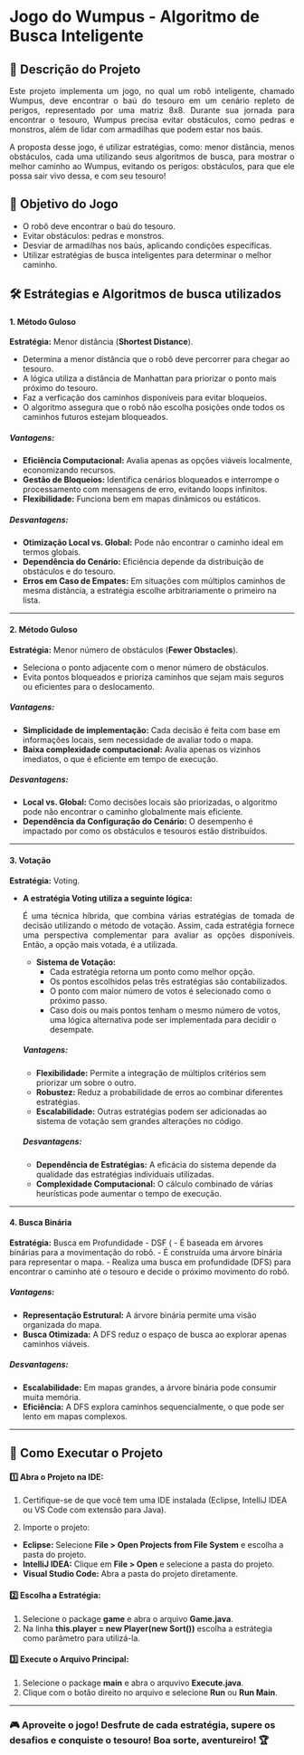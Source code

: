 # Jogo do Wumpus - Algoritmo de Busca Inteligente

## 📜 Descrição do Projeto

<p style="text-align: justify;">Este projeto implementa um jogo, no qual um robô inteligente, chamado Wumpus, deve encontrar o baú do tesouro em um cenário repleto de perigos, representado por uma matriz 8x8. Durante sua jornada para encontrar o tesouro, Wumpus precisa evitar obstáculos, como pedras e monstros, além de lidar com armadilhas que podem estar nos baús.</p>

<p style="text-align: justify;">A proposta desse jogo, é utilizar estratégias, como: menor distância, menos obstáculos, cada uma utilizando seus algoritmos de busca, para mostrar o melhor caminho ao Wumpus, evitando os perigos: obstáculos, para que ele possa sair vivo dessa, e com seu tesouro!</p>

## 🎯 Objetivo do Jogo

- O robô deve encontrar o baú do tesouro.
- Evitar obstáculos: pedras e monstros.
- Desviar de armadilhas nos baús, aplicando condições específicas.
- Utilizar estratégias de busca inteligentes para determinar o melhor caminho.

## 🛠️ Estrátegias e Algoritmos de busca utilizados

#### 1. Método Guloso
**Estratégia:** Menor distância (**Shortest Distance**).

  - Determina a menor distância que o robô deve percorrer para chegar ao tesouro.
  - A lógica utiliza a distância de Manhattan para priorizar o ponto mais próximo do tesouro.
  - Faz a verficação dos caminhos disponíveis para evitar bloqueios.
  - O algoritmo assegura que o robô não escolha posições onde todos os caminhos futuros estejam bloqueados.

##### Vantagens:
  - **Eficiência Computacional:** Avalia apenas as opções viáveis localmente, economizando recursos.
  - **Gestão de Bloqueios:** Identifica cenários bloqueados e interrompe o processamento com mensagens de erro, evitando loops infinitos.
  - **Flexibilidade:** Funciona bem em mapas dinâmicos ou estáticos.

##### Desvantagens:
  - **Otimização Local vs. Global:** Pode não encontrar o caminho ideal em termos globais.
  - **Dependência do Cenário:** Eficiência depende da distribuição de obstáculos e do tesouro.
  - **Erros em Caso de Empates:** Em situações com múltiplos caminhos de mesma distância, a estratégia escolhe arbitrariamente o primeiro na lista.

---

#### 2. Método Guloso
**Estratégia:** Menor número de obstáculos (**Fewer Obstacles**).

  -  Seleciona o ponto adjacente com o menor número de obstáculos.
  -  Evita pontos bloqueados e prioriza caminhos que sejam mais seguros ou eficientes para o deslocamento.
    
 ##### Vantagens:
   - **Simplicidade de implementação:** Cada decisão é feita com base em informações locais, sem necessidade de avaliar todo o mapa.
   - **Baixa complexidade computacional:** Avalia apenas os vizinhos imediatos, o que é eficiente em tempo de execução.

##### Desvantagens:
   - **Local vs. Global:** Como decisões locais são priorizadas, o algoritmo pode não encontrar o caminho globalmente mais eficiente.
   - **Dependência da Configuração do Cenário:** O desempenho é impactado por como os obstáculos e tesouros estão distribuídos.

___

#### 3. Votação
**Estratégia:** Voting.

  - **A estratégia Voting utiliza a seguinte lógica:**

    <p style="text-align: justify;">É uma técnica híbrida, que combina várias estratégias de tomada de decisão utilizando o método de votação. 
      Assim, cada estratégia fornece uma perspectiva complementar para avaliar as opções disponíveis. Então, a opção mais votada, é a utilizada.</p>
  
     - **Sistema de Votação:**
         - Cada estratégia retorna um ponto como melhor opção.
         - Os pontos escolhidos pelas três estratégias são contabilizados.
         - O ponto com maior número de votos é selecionado como o próximo passo.
         - Caso dois ou mais pontos tenham o mesmo número de votos, uma lógica alternativa pode ser implementada para decidir o desempate.

    ##### Vantagens:
    - **Flexibilidade:** Permite a integração de múltiplos critérios sem priorizar um sobre o outro.
    - **Robustez:** Reduz a probabilidade de erros ao combinar diferentes estratégias.
    - **Escalabilidade:** Outras estratégias podem ser adicionadas ao sistema de votação sem grandes alterações no código.
      
    ##### Desvantagens:
     - **Dependência de Estratégias:** A eficácia do sistema depende da qualidade das estratégias individuais utilizadas.
     - **Complexidade Computacional:** O cálculo combinado de várias heurísticas pode aumentar o tempo de execução.

---

#### 4. Busca Binária

  **Estratégia:** Busca em Profundidade - DSF (
      - É baseada em árvores binárias para a movimentação do robô.
      - É construída uma árvore binária para representar o mapa.
      - Realiza uma busca em profundidade (DFS) para encontrar o caminho até o tesouro e decide o próximo movimento do robô.

##### Vantagens:
  - **Representação Estrutural:** A árvore binária permite uma visão organizada do mapa.
  - **Busca Otimizada:** A DFS reduz o espaço de busca ao explorar apenas caminhos viáveis.
    
##### Desvantagens:
 - **Escalabilidade:** Em mapas grandes, a árvore binária pode consumir muita memória.
 - **Eficiência:** A DFS explora caminhos sequencialmente, o que pode ser lento em mapas complexos.

---

## 🏃 Como Executar o Projeto

#### 1️⃣ Abra o Projeto na IDE:

   1. Certifique-se de que você tem uma IDE instalada (Eclipse, IntelliJ IDEA ou VS Code com extensão para Java).
  
   2. Importe o projeto:
      
   - **Eclipse:** Selecione **File > Open Projects from File System** e escolha a pasta do projeto.
   - **IntelliJ IDEA:** Clique em **File > Open** e selecione a pasta do projeto.
   - **Visual Studio Code:** Abra a pasta do projeto diretamente. 
   
  #### 2️⃣ Escolha a Estratégia:
  
   1. Selecione o package **game** e abra o arquivo **Game.java**.
   2. Na linha **this.player = new Player(new Sort())** escolha a estrátegia como parâmetro para utilizá-la.
     
  #### 3️⃣ Execute o Arquivo Principal:

  1. Selecione o package **main** e abra o arquvivo **Execute.java**.
  2. Clique com o botão direito no arquivo e selecione **Run** ou **Run Main**.

---

### 🎮 Aproveite o jogo! Desfrute de cada estratégia, supere os desafios e conquiste o tesouro! Boa sorte, aventureiro! 🏆



           
         






 







